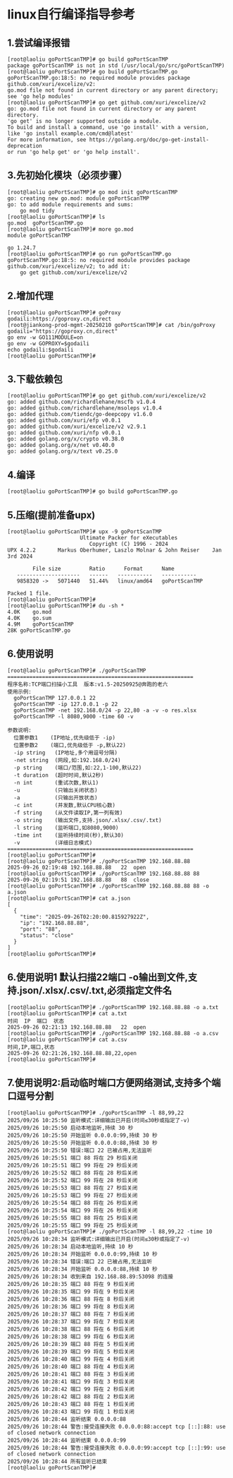 # linux自行编译指导参考
## 1.尝试编译报错
	[root@laoliu goPortScanTMP]# go build goPortScanTMP
	package goPortScanTMP is not in std (/usr/local/go/src/goPortScanTMP)
	[root@laoliu goPortScanTMP]# go build goPortScanTMP.go
	goPortScanTMP.go:18:5: no required module provides package github.com/xuri/excelize/v2:
	go.mod file not found in current directory or any parent directory; see 'go help modules'
	[root@laoliu goPortScanTMP]# go get github.com/xuri/excelize/v2
	go: go.mod file not found in current directory or any parent directory.
	'go get' is no longer supported outside a module.
	To build and install a command, use 'go install' with a version,
	like 'go install example.com/cmd@latest'
	For more information, see https://golang.org/doc/go-get-install-deprecation
	or run 'go help get' or 'go help install'.
## 3.先初始化模块（必须步骤）
	[root@laoliu goPortScanTMP]# go mod init goPortScanTMP
	go: creating new go.mod: module goPortScanTMP
	go: to add module requirements and sums:
		go mod tidy
	[root@laoliu goPortScanTMP]# ls
	go.mod  goPortScanTMP.go
	[root@laoliu goPortScanTMP]# more go.mod
	module goPortScanTMP

	go 1.24.7
	[root@laoliu goPortScanTMP]# go run goPortScanTMP.go
	goPortScanTMP.go:18:5: no required module provides package github.com/xuri/excelize/v2; to add it:
		go get github.com/xuri/excelize/v2
  ## 2.增加代理
	[root@laoliu goPortScanTMP]# goProxy
	godaili:https://goproxy.cn,direct
	[root@jiankong-prod-mgmt-20250210 goPortScanTMP]# cat /bin/goProxy
	godaili="https://goproxy.cn,direct"
	go env -w GO111MODULE=on
	go env -w GOPROXY=$godaili
	echo godaili:$godaili
	[root@laoliu goPortScanTMP]#
  ## 3.下载依赖包
	[root@laoliu goPortScanTMP]# go get github.com/xuri/excelize/v2
	go: added github.com/richardlehane/mscfb v1.0.4
	go: added github.com/richardlehane/msoleps v1.0.4
	go: added github.com/tiendc/go-deepcopy v1.6.0
	go: added github.com/xuri/efp v0.0.1
	go: added github.com/xuri/excelize/v2 v2.9.1
	go: added github.com/xuri/nfp v0.0.1
	go: added golang.org/x/crypto v0.38.0
	go: added golang.org/x/net v0.40.0
	go: added golang.org/x/text v0.25.0
  ## 4.编译
	[root@laoliu goPortScanTMP]# go build goPortScanTMP.go
  ## 5.压缩(提前准备upx)
	[root@laoliu goPortScanTMP]# upx -9 goPortScanTMP
						   Ultimate Packer for eXecutables
							  Copyright (C) 1996 - 2024
	UPX 4.2.2       Markus Oberhumer, Laszlo Molnar & John Reiser    Jan 3rd 2024

			File size         Ratio      Format      Name
	   --------------------   ------   -----------   -----------
	   9858320 ->   5071440   51.44%   linux/amd64   goPortScanTMP

	Packed 1 file.
	[root@laoliu goPortScanTMP]#
	[root@laoliu goPortScanTMP]# du -sh *
	4.0K	go.mod
	4.0K	go.sum
	4.9M	goPortScanTMP
	28K	goPortScanTMP.go
  ## 6.使用说明
	[root@laoliu goPortScanTMP]# ./goPortScanTMP
	===========================================================
	程序名称:TCP端口扫描小工具  版本:v1.5-20250925@奔跑的老六
	使用示例:
	  goPortScanTMP 127.0.0.1 22
	  goPortScanTMP -ip 127.0.0.1 -p 22
	  goPortScanTMP -net 192.168.0/24 -p 22,80 -a -v -o res.xlsx
	  goPortScanTMP -l 8080,9000 -time 60 -v

	参数说明:
	  位置参数1    (IP地址,优先级低于 -ip)
	  位置参数2    (端口,优先级低于 -p,默认22)
	  -ip string   (IP地址,多个用逗号分隔)
	  -net string  (网段,如:192.168.0/24)
	  -p string    (端口/范围,如:22,1-100,默认22)
	  -t duration  (超时时间,默认2秒)
	  -n int       (重试次数,默认1)
	  -u           (只输出关闭状态)
	  -a           (只输出开放状态)
	  -c int       (并发数,默认CPU核心数)
	  -f string    (从文件读取IP,第一列有效)
	  -o string    (输出文件,支持.json/.xlsx/.csv/.txt)
	  -l string    (监听端口,如8080,9000)
	  -time int    (监听持续时间(秒),默认30)
	  -v           (详细日志模式)
	===========================================================
	[root@laoliu goPortScanTMP]#
  	[root@laoliu goPortScanTMP]# ./goPortScanTMP 192.168.88.88
	2025-09-26_02:19:48	192.168.88.88	22	open
	[root@laoliu goPortScanTMP]# ./goPortScanTMP 192.168.88.88 88
	2025-09-26_02:19:51	192.168.88.88	88	close
	[root@laoliu goPortScanTMP]# ./goPortScanTMP 192.168.88.88 88 -o a.json
	[root@laoliu goPortScanTMP]# cat a.json
	[
	  {
		"time": "2025-09-26T02:20:00.815927922Z",
		"ip": "192.168.88.88",
		"port": "88",
		"status": "close"
	  }
	]
	[root@laoliu goPortScanTMP]#
  ## 6.使用说明1 默认扫描22端口 -o输出到文件,支持.json/.xlsx/.csv/.txt,必须指定文件名
	[root@laoliu goPortScanTMP]# ./goPortScanTMP 192.168.88.88 -o a.txt
	[root@laoliu goPortScanTMP]# cat a.txt
	时间	IP	端口	状态
	2025-09-26 02:21:13	192.168.88.88	22	open
	[root@laoliu goPortScanTMP]# ./goPortScanTMP 192.168.88.88 -o a.csv
	[root@laoliu goPortScanTMP]# cat a.csv
	时间,IP,端口,状态
	2025-09-26 02:21:26,192.168.88.88,22,open
	[root@laoliu goPortScanTMP]#
  ## 7.使用说明2:启动临时端口方便网络测试,支持多个端口逗号分割
	[root@laoliu goPortScanTMP]# ./goPortScanTMP -l 88,99,22
	2025/09/26 10:25:50 监听模式:详细输出已开启(时间≤30秒或指定了-v)
	2025/09/26 10:25:50 启动本地监听,持续 30 秒
	2025/09/26 10:25:50 开始监听 0.0.0.0:99,持续 30 秒
	2025/09/26 10:25:50 开始监听 0.0.0.0:88,持续 30 秒
	2025/09/26 10:25:50 错误:端口 22 已被占用,无法监听
	2025/09/26 10:25:51 端口 88 将在 29 秒后关闭
	2025/09/26 10:25:51 端口 99 将在 29 秒后关闭
	2025/09/26 10:25:52 端口 88 将在 28 秒后关闭
	2025/09/26 10:25:52 端口 99 将在 28 秒后关闭
	2025/09/26 10:25:53 端口 88 将在 27 秒后关闭
	2025/09/26 10:25:53 端口 99 将在 27 秒后关闭
	2025/09/26 10:25:54 端口 88 将在 26 秒后关闭
	2025/09/26 10:25:54 端口 99 将在 26 秒后关闭
	2025/09/26 10:25:55 端口 88 将在 25 秒后关闭
	2025/09/26 10:25:55 端口 99 将在 25 秒后关闭
	[root@laoliu goPortScanTMP]# ./goPortScanTMP -l 88,99,22 -time 10
	2025/09/26 10:28:34 监听模式:详细输出已开启(时间≤30秒或指定了-v)
	2025/09/26 10:28:34 启动本地监听,持续 10 秒
	2025/09/26 10:28:34 开始监听 0.0.0.0:99,持续 10 秒
	2025/09/26 10:28:34 错误:端口 22 已被占用,无法监听
	2025/09/26 10:28:34 开始监听 0.0.0.0:88,持续 10 秒
	2025/09/26 10:28:34 收到来自 192.168.88.89:53098 的连接
	2025/09/26 10:28:35 端口 88 将在 9 秒后关闭
	2025/09/26 10:28:35 端口 99 将在 9 秒后关闭
	2025/09/26 10:28:36 端口 88 将在 8 秒后关闭
	2025/09/26 10:28:36 端口 99 将在 8 秒后关闭
	2025/09/26 10:28:37 端口 88 将在 7 秒后关闭
	2025/09/26 10:28:37 端口 99 将在 7 秒后关闭
	2025/09/26 10:28:38 端口 88 将在 6 秒后关闭
	2025/09/26 10:28:38 端口 99 将在 6 秒后关闭
	2025/09/26 10:28:39 端口 88 将在 5 秒后关闭
	2025/09/26 10:28:39 端口 99 将在 5 秒后关闭
	2025/09/26 10:28:40 端口 99 将在 4 秒后关闭
	2025/09/26 10:28:40 端口 88 将在 4 秒后关闭
	2025/09/26 10:28:41 端口 88 将在 3 秒后关闭
	2025/09/26 10:28:41 端口 99 将在 3 秒后关闭
	2025/09/26 10:28:42 端口 99 将在 2 秒后关闭
	2025/09/26 10:28:42 端口 88 将在 2 秒后关闭
	2025/09/26 10:28:43 端口 88 将在 1 秒后关闭
	2025/09/26 10:28:43 端口 99 将在 1 秒后关闭
	2025/09/26 10:28:44 监听结束 0.0.0.0:88
	2025/09/26 10:28:44 警告:接受连接失败 0.0.0.0:88:accept tcp [::]:88: use of closed network connection
	2025/09/26 10:28:44 监听结束 0.0.0.0:99
	2025/09/26 10:28:44 警告:接受连接失败 0.0.0.0:99:accept tcp [::]:99: use of closed network connection
	2025/09/26 10:28:44 所有监听已结束
	[root@laoliu goPortScanTMP]#
